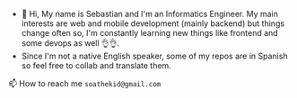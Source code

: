 - 👋 Hi, My name is Sebastian and I'm an Informatics Engineer. My main interests are web and mobile development (mainly backend) but things change often so, I'm constantly learning new things like frontend and some devops as well 👌👌.
- Since I'm not a native English speaker, some of my repos are in Spanish so feel free to collab and translate them.

📫 How to reach me `soathekid@gmail.com`

